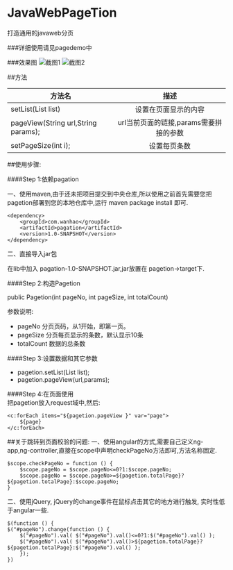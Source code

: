 # JavaWebPageTion
打造通用的javaweb分页

###详细使用请见pagedemo中

###效果图
![截图1](https://github.com/wanhao838088/JavaWebPageTion/blob/master/screenshot/screen_1.png)
![截图2](https://github.com/wanhao838088/JavaWebPageTion/blob/master/screenshot/screen_2.png)

##方法

| 方法名        | 描述           |
| ------------- |:-------------:|
| setList(List list)     | 设置在页面显示的内容 | 
| pageView(String url,String params);      | url当前页面的链接,params需要拼接的参数      |
| setPageSize(int i); | 设置每页条数      |


##使用步骤:

####Step 1:依赖pagation

一、使用maven,由于还未把项目提交到中央仓库,所以使用之前首先需要您把pagetion部署到您的本地仓库中,运行 maven package install 即可.

    <dependency>
        <groupId>com.wanhao</groupId>
        <artifactId>pagation</artifactId>
        <version>1.0-SNAPSHOT</version>
    </dependency>

二、直接导入jar包

在lib中加入 pagation-1.0-SNAPSHOT.jar,jar放置在 pagetion->target下.


####Step 2:构造Pagetion

public Pagetion(int pageNo, int pageSize, int totalCount)

参数说明:
* pageNo      分页页码，从1开始，即第一页。
* pageSize    分页每页显示的条数，默认显示10条
* totalCount  数据的总条数

####Step 3:设置数据和其它参数
* pagetion.setList(List list);
* pagetion.pageView(url,params);  

####Step 4:在页面使用  
把pagetion放入request域中,然后:  

    <c:forEach items="${pagetion.pageView }" var="page">
        ${page}  
    </c:forEach>
    
##关于跳转到页面校验的问题:
一、使用angular的方式,需要自己定义ng-app,ng-controller,直接在scope中声明checkPageNo方法即可,方法名称固定.  

    $scope.checkPageNo = function () {
        $scope.pageNo = $scope.pageNo<=0?1:$scope.pageNo;
        $scope.pageNo = $scope.pageNo>=${pagetion.totalPage}?${pagetion.totalPage}:$scope.pageNo;
    }
    
二、使用jQuery, jQuery的change事件在鼠标点击其它的地方进行触发, 实时性低于angular一些.

    $(function () {
    $("#pageNo").change(function () {
        $("#pageNo").val( $("#pageNo").val()<=0?1:$("#pageNo").val() );
        $("#pageNo").val( $("#pageNo").val()>${pagetion.totalPage}?${pagetion.totalPage}:$("#pageNo").val() );
        });
    })
    
